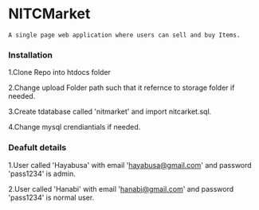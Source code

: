 # NITCMarket

    A single page web application where users can sell and buy Items.

### Installation

1.Clone Repo into htdocs folder

2.Change upload Folder path such that it refernce to storage folder if needed.

3.Create tdatabase called 'nitmarket' and import nitcarket.sql.

4.Change mysql crendiantials if needed.

### Deafult details

1.User called 'Hayabusa' with email 'hayabusa@gmail.com' and password 'pass1234' is admin.

2.User called 'Hanabi' with email 'hanabi@gmail.com' and password 'pass1234' is normal user.